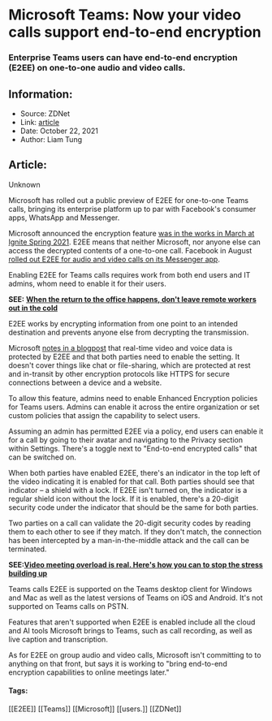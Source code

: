 # Microsoft Teams: Now your video calls support end-to-end encryption
### Enterprise Teams users can have end-to-end encryption (E2EE) on one-to-one audio and video calls.

## Information:
+ Source: ZDNet
+ Link: [article](https://www.zdnet.com/article/microsoft-teams-now-your-video-calls-support-end-to-end-encryption/)
+ Date: October 22, 2021
+ Author: Liam Tung


## Article:
Unknown

Microsoft has rolled out a public preview of E2EE for one-to-one Teams calls, bringing its enterprise platform up to par with Facebook's consumer apps, WhatsApp and Messenger. 

Microsoft announced the encryption feature [was in the works in March at Ignite Spring 2021](https://www.zdnet.com/article/microsoft-to-add-new-shared-channels-encryption-for-calls-webinar-features-to-teams/). E2EE means that neither Microsoft, nor anyone else can access the decrypted contents of a one-to-one call. Facebook in August [rolled out E2EE for audio and video calls on its Messenger app](https://messengernews.fb.com/2021/08/13/messenger-updates-end-to-end-encrypted-chats-with-new-features/).    


Enabling E2EE for Teams calls requires work from both end users and IT admins, whom need to enable it for their users. 

**SEE:** [**When the return to the office happens, don't leave remote workers out in the cold**](https://www.zdnet.com/article/when-the-return-to-the-office-happens-remote-workers-risk-getting-left-behind/)

E2EE works by encrypting information from one point to an intended destination and prevents anyone else from decrypting the transmission. 

Microsoft [notes in a blogpost](https://techcommunity.microsoft.com/t5/microsoft-teams-blog/use-end-to-end-encryption-for-one-to-one-microsoft-teams-calls/ba-p/2867066) that real-time video and voice data is protected by E2EE and that both parties need to enable the setting. It doesn't cover things like chat or file-sharing, which are protected at rest and in-transit by other encryption protocols like HTTPS for secure connections between a device and a website.

To allow this feature, admins need to enable Enhanced Encryption policies for Teams users. Admins can enable it across the entire organization or set custom policies that assign the capability to select users. 






Assuming an admin has permitted E2EE via a policy, end users can enable it for a call by going to their avatar and navigating to the Privacy section within Settings. There's a toggle next to "End-to-end encrypted calls" that can be switched on. 

When both parties have enabled E2EE, there's an indicator in the top left of the video indicating it is enabled for that call. Both parties should see that indicator – a shield with a lock. If E2EE isn't turned on, the indicator is a regular shield icon without the lock. If it is enabled, there's a 20-digit security code under the indicator that should be the same for both parties. 

Two parties on a call can validate the 20-digit security codes by reading them to each other to see if they match. If they don't match, the connection has been intercepted by a man-in-the-middle attack and the call can be terminated.

**SEE:**[**Video meeting overload is real. Here's how you can to stop the stress building up**](https://www.zdnet.com/article/back-to-back-video-meetings-are-making-us-all-more-stressed-heres-how-to-fix-it/#link=%7B%22role%22:%22standard%22,%22href%22:%22https://www.zdnet.com/article/back-to-back-video-meetings-are-making-us-all-more-stressed-heres-how-to-fix-it/%22,%22target%22:%22%22,%22absolute%22:%22%22,%22linkText%22:%22%3Cstrong%3EVideo%20meeting%20overload%20is%20real.%20Here's%20how%20you%20can%20to%20stop%20the%20stress%20building%20up%3C/strong%3E%22%7D)

Teams calls E2EE is supported on the Teams desktop client for Windows and Mac as well as the latest versions of Teams on iOS and Android. It's not supported on Teams calls on PSTN. 

Features that aren't supported when E2EE is enabled include all the cloud and AI tools Microsoft brings to Teams, such as call recording, as well as live caption and transcription. 

As for E2EE on group audio and video calls, Microsoft isn't committing to to anything on that front, but says it is working to "bring end-to-end encryption capabilities to online meetings later."  





#### Tags:
[[E2EE]] [[Teams]] [[Microsoft]] [[users.]] [[ZDNet]]
